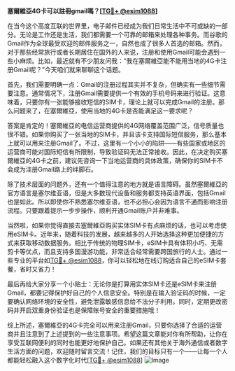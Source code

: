 **塞爾維亞4G卡可以註冊gmail嗎？[[TG💪+ @esim1088](https://t.me/s/esim1088)]**

在当今这个高度互联的世界里，电子邮件已经成为我们日常生活中不可或缺的一部分。无论是工作还是生活，我们都需要一个可靠的邮箱来处理各种事务。而谷歌的Gmail作为全球最受欢迎的邮件服务之一，自然也成了很多人首选的邮箱。然而，对于那些经常旅行或者长期居住在国外的人来说，注册和使用Gmail可能会遇到一些小麻烦。比如，最近就有不少朋友问我：“我在塞爾維亞能不能用当地的4G卡注册Gmail呢？”今天咱们就来聊聊这个话题。

首先，我们需要明确一点：Gmail的注册过程其实并不复杂，但确实有一些细节需要注意。通常情况下，注册Gmail需要提供一个有效的手机号码来进行验证。这意味着，只要你有一张能够接收短信的SIM卡，理论上就可以完成Gmail的注册。那么问题来了，在塞爾維亞，使用当地的4G卡是否能满足这一要求呢？

答案是肯定的！塞爾維亞的电信运营商提供的4G网络覆盖范围广泛，信号质量也很不错。如果你购买了一张当地的SIM卡，并且该卡支持国际短信服务，那么基本上就可以用来注册Gmail了。不过，这里有一个小小的陷阱——有些国家或地区的运营商可能对国际短信有所限制，导致验证码无法正常接收。因此，在决定购买塞爾維亞的4G卡之前，建议先咨询一下当地运营商的具体政策，确保你的SIM卡不会成为注册Gmail路上的绊脚石。

除了技术层面的问题外，还有一个值得注意的地方就是语言障碍。虽然塞爾維亞的官方语言是塞尔维亚语，但是大多数现代设备和服务都支持英语界面，包括Gmail也是如此。所以即使你不熟悉塞尔维亚语，也不必担心会因为语言不通而影响注册流程。只要跟着提示一步步操作，顺利开通Gmail账户并非难事。

当然啦，如果你觉得直接去塞爾維亞购买实体SIM卡有点麻烦的话，也可以考虑使用eSIM卡。近年来，随着科技的发展，越来越多的人开始选择这种更加便捷的方式来获取移动数据服务。相比于传统的物理SIM卡，eSIM卡具有体积小巧、无需剪卡等优点，而且支持多国漫游功能，非常适合经常需要跨国旅行的人士。通过一些专业的平台如[TG💪+ @esim1088](https://t.me/s/esim1088)，你可以轻松地在线订购适合自己的eSIM卡套餐，省时又省力！

最后再给大家分享一个小贴士：无论你是打算用实体SIM卡还是eSIM卡来注册Gmail，都要记得保护好自己的个人信息安全。特别是在输入验证码的时候，一定要确认网络环境的安全性，避免泄露敏感信息给不法分子利用。同时，定期更改密码并开启双重身份验证也是保障账号安全的重要措施哦！

综上所述，塞爾維亞的4G卡完全可以用来注册Gmail，只要你选择了合适的运营商并且注意到了上述提到的一些注意事项。希望这篇文章能对你有所帮助，让你在享受互联网便利的同时也能更好地保护自己。如果还有其他关于海外通信或者数字生活方面的问题，欢迎随时留言交流！记住，我们的目标只有一个——让每一个人都能轻松融入这个数字化时代[[TG💪+ @esim1088](https://t.me/s/esim1088)] ![Image](https://i.postimg.cc/4NQfJmqS/Snipaste-2025-05-13-00-14-12.png)